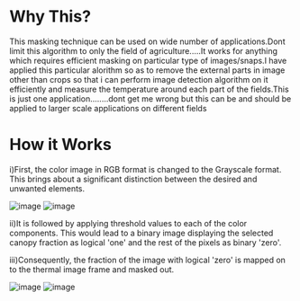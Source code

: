 # Why This?

This masking technique can be used on wide number of applications.Dont limit this algorithm to only the field of agriculture.....It works for anything which requires efficient masking on particular type of images/snaps.I have applied this particular alorithm so as to remove the external parts in image other than crops so that i can perform image detection algorithm on it efficiently  and measure the temperature around each part of the fields.This is just one application........dont get me wrong but this can be and should be applied to larger scale applications on different fields

# How it Works


i)First, the color image in RGB format is changed to the Grayscale format. This brings about a significant distinction between the desired and unwanted elements.

![image](https://user-images.githubusercontent.com/59787095/140626557-5cf20d56-16a3-42cf-b1fc-2abc71f1b04e.png)  ![image](https://user-images.githubusercontent.com/59787095/140626639-4244a213-0ba8-42d3-a4ef-bccf3e7826b5.png)


ii)It is followed by applying threshold values to each of the color components. This would lead to a binary image displaying the selected canopy fraction as logical 'one' and the rest of the pixels as binary 'zero'. 

iii)Consequently, the fraction of the image with logical 'zero' is mapped on to the thermal image frame and masked out.

![image](https://user-images.githubusercontent.com/59787095/140626616-a39565f1-5c1e-44fa-8a74-9fadda86a3e0.png)  ![image](https://user-images.githubusercontent.com/59787095/140626618-e3b9eb8b-6457-4020-aa92-78461e414d0e.png)


